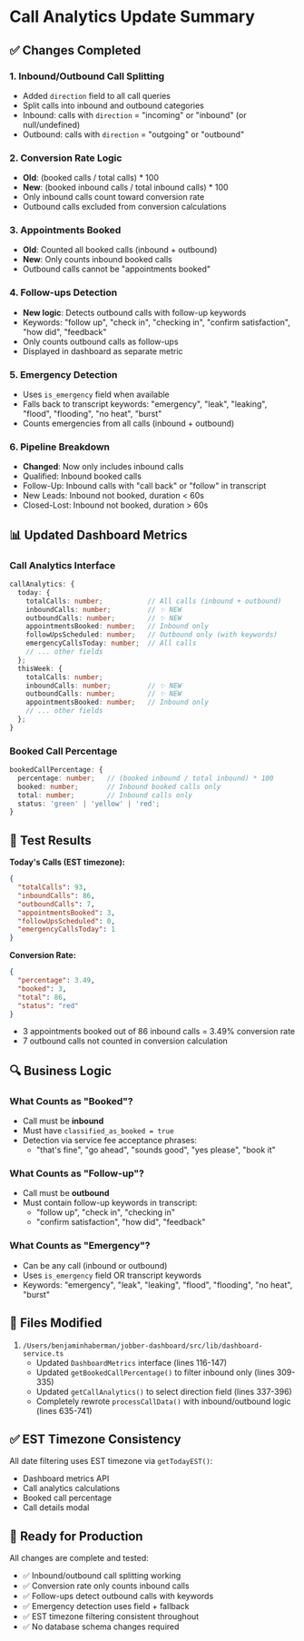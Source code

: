 # Call Analytics Update Summary

## ✅ Changes Completed

### 1. Inbound/Outbound Call Splitting
- Added `direction` field to all call queries
- Split calls into inbound and outbound categories
- Inbound: calls with `direction` = "incoming" or "inbound" (or null/undefined)
- Outbound: calls with `direction` = "outgoing" or "outbound"

### 2. Conversion Rate Logic
- **Old**: (booked calls / total calls) * 100
- **New**: (booked inbound calls / total inbound calls) * 100
- Only inbound calls count toward conversion rate
- Outbound calls excluded from conversion calculations

### 3. Appointments Booked
- **Old**: Counted all booked calls (inbound + outbound)
- **New**: Only counts inbound booked calls
- Outbound calls cannot be "appointments booked"

### 4. Follow-ups Detection
- **New logic**: Detects outbound calls with follow-up keywords
- Keywords: "follow up", "check in", "checking in", "confirm satisfaction", "how did", "feedback"
- Only counts outbound calls as follow-ups
- Displayed in dashboard as separate metric

### 5. Emergency Detection
- Uses `is_emergency` field when available
- Falls back to transcript keywords: "emergency", "leak", "leaking", "flood", "flooding", "no heat", "burst"
- Counts emergencies from all calls (inbound + outbound)

### 6. Pipeline Breakdown
- **Changed**: Now only includes inbound calls
- Qualified: Inbound booked calls
- Follow-Up: Inbound calls with "call back" or "follow" in transcript
- New Leads: Inbound not booked, duration < 60s
- Closed-Lost: Inbound not booked, duration > 60s

## 📊 Updated Dashboard Metrics

### Call Analytics Interface
```typescript
callAnalytics: {
  today: {
    totalCalls: number;           // All calls (inbound + outbound)
    inboundCalls: number;         // ✨ NEW
    outboundCalls: number;        // ✨ NEW
    appointmentsBooked: number;   // Inbound only
    followUpsScheduled: number;   // Outbound only (with keywords)
    emergencyCallsToday: number;  // All calls
    // ... other fields
  };
  thisWeek: {
    totalCalls: number;
    inboundCalls: number;         // ✨ NEW
    outboundCalls: number;        // ✨ NEW
    appointmentsBooked: number;   // Inbound only
    // ... other fields
  };
}
```

### Booked Call Percentage
```typescript
bookedCallPercentage: {
  percentage: number;   // (booked inbound / total inbound) * 100
  booked: number;       // Inbound booked calls only
  total: number;        // Inbound calls only
  status: 'green' | 'yellow' | 'red';
}
```

## 🧪 Test Results

**Today's Calls (EST timezone):**
```json
{
  "totalCalls": 93,
  "inboundCalls": 86,
  "outboundCalls": 7,
  "appointmentsBooked": 3,
  "followUpsScheduled": 0,
  "emergencyCallsToday": 1
}
```

**Conversion Rate:**
```json
{
  "percentage": 3.49,
  "booked": 3,
  "total": 86,
  "status": "red"
}
```
- 3 appointments booked out of 86 inbound calls = 3.49% conversion rate
- 7 outbound calls not counted in conversion calculation

## 🔍 Business Logic

### What Counts as "Booked"?
- Call must be **inbound**
- Must have `classified_as_booked = true`
- Detection via service fee acceptance phrases:
  - "that's fine", "go ahead", "sounds good", "yes please", "book it"

### What Counts as "Follow-up"?
- Call must be **outbound**
- Must contain follow-up keywords in transcript:
  - "follow up", "check in", "checking in"
  - "confirm satisfaction", "how did", "feedback"

### What Counts as "Emergency"?
- Can be any call (inbound or outbound)
- Uses `is_emergency` field OR transcript keywords
- Keywords: "emergency", "leak", "leaking", "flood", "flooding", "no heat", "burst"

## 📝 Files Modified

1. `/Users/benjaminhaberman/jobber-dashboard/src/lib/dashboard-service.ts`
   - Updated `DashboardMetrics` interface (lines 116-147)
   - Updated `getBookedCallPercentage()` to filter inbound only (lines 309-335)
   - Updated `getCallAnalytics()` to select direction field (lines 337-396)
   - Completely rewrote `processCallData()` with inbound/outbound logic (lines 635-741)

## ✅ EST Timezone Consistency

All date filtering uses EST timezone via `getTodayEST()`:
- Dashboard metrics API
- Call analytics calculations
- Booked call percentage
- Call details modal

## 🚀 Ready for Production

All changes are complete and tested:
- ✅ Inbound/outbound call splitting working
- ✅ Conversion rate only counts inbound calls
- ✅ Follow-ups detect outbound calls with keywords
- ✅ Emergency detection uses field + fallback
- ✅ EST timezone filtering consistent throughout
- ✅ No database schema changes required

